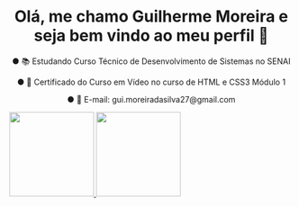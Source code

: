 
<h1 align="center">Olá, me chamo Guilherme Moreira e seja bem vindo ao meu perfil 👋</h1>
 <p align="center"> ● 📚 Estudando Curso Técnico de Desenvolvimento de Sistemas no SENAI</p>
 <p align="center"> ● 📜 Certificado do Curso em Vídeo no curso de HTML e CSS3 Módulo 1</p>
 <p align="center"> ● 📧 E-mail: gui.moreiradasilva27@gmail.com</p>
 
  <div>
  <a href="https://github.com/remix-pc">
  <img height="150em" src="https://github-readme-stats.vercel.app/api?username=remix-pc&show_icons=true&theme=dark&include_all_commits=true&count_private=true"/>
  <img height="150em" src="https://github-readme-stats.vercel.app/api/top-langs/?username=remix-pc&layout=compact&langs_count=7&theme=dark"/>
</div>



